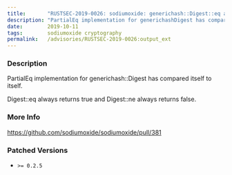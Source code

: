 ```yaml
---
title:       "RUSTSEC-2019-0026: sodiumoxide: generichash::Digest::eq always return true"
description: "PartialEq implementation for generichashDigest has compared itself to itself. Digesteq always returns true and Digestne always returns false."
date:        2019-10-11
tags:        sodiumoxide cryptography
permalink:   /advisories/RUSTSEC-2019-0026:output_ext
---
```


### Description

PartialEq implementation for generichash::Digest has compared itself to itself.

Digest::eq always returns true and Digest::ne always returns false.

### More Info

<https://github.com/sodiumoxide/sodiumoxide/pull/381>

### Patched Versions

- `>= 0.2.5`


